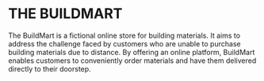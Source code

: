 # THE BUILDMART

The BuildMart is a fictional online store for building materials. It aims to address the challenge faced by customers who are unable to purchase building materials due to distance. By offering an online platform, BuildMart enables customers to conveniently order materials and have them delivered directly to their doorstep.

